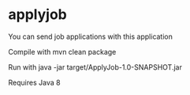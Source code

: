 # applyjob
You can send job applications with this application

Compile with mvn clean package

Run with java -jar target/ApplyJob-1.0-SNAPSHOT.jar

Requires Java 8